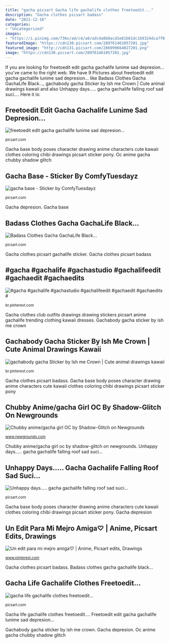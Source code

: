 ```yaml
---
title: "gacha picsart Gacha life gachalife clothes freetoedit..."
description: "Gacha clothes picsart badass"
date: "2021-12-16"
categories:
- "Uncategorized"
images:
- "https://i.pinimg.com/736x/ad/c4/a8/adc4a8b0acd1e81b61dc1b9324dca7f0.jpg"
featuredImage: "https://cdn130.picsart.com/289761461057201.jpg"
featured_image: "http://cdn131.picsart.com/286999664027201.png"
image: "https://cdn130.picsart.com/289761461057201.jpg"
---
```


If you are looking for freetoedit edit gacha gachalife lunime sad depresion... you've came to the right web. We have 9 Pictures about freetoedit edit gacha gachalife lunime sad depresion... like Badass Clothes Gacha GachaLife Black..., gachabody gacha Sticker by Ish me Crown | Cute animal drawings kawaii and also Unhappy days..... gacha gachalife falling roof sad suci.... Here it is:

## Freetoedit Edit Gacha Gachalife Lunime Sad Depresion...

![freetoedit edit gacha gachalife lunime sad depresion...](http://cdn131.picsart.com/286999664027201.png "Gacha clothes club outfits drawings drawing stickers picsart anime gachalife trending clothing kawaii dresses")

<small>picsart.com</small>

Gacha base body poses character drawing anime characters cute kawaii clothes coloring chibi drawings picsart sticker pony. Oc anime gacha chubby shadow glitch

## Gacha Base - Sticker By ComfyTuesdayz

![gacha base - Sticker by ComfyTuesdayz](https://cdn131.picsart.com/293209730044211.png "Gacha clothes picsart gachalife sticker")

<small>picsart.com</small>

Gacha depresion. Gacha base

## Badass Clothes Gacha GachaLife Black...

![Badass Clothes Gacha GachaLife Black...](http://cdn141.picsart.com/298594101028211.png "Badass clothes gacha gachalife black...")

<small>picsart.com</small>

Gacha clothes picsart gachalife sticker. Gacha clothes picsart badass

## #gacha #gachalife #gachastudio #gachalifeedit #gachaedit #gachaedits #

![#gacha #gachalife #gachastudio #gachalifeedit #gachaedit #gachaedits #](https://i.pinimg.com/736x/ac/6a/5f/ac6a5fff0d35007d2cbfe59dccfd9eea.jpg "Gachabody gacha sticker by ish me crown")

<small>br.pinterest.com</small>

Gacha clothes club outfits drawings drawing stickers picsart anime gachalife trending clothing kawaii dresses. Gachabody gacha sticker by ish me crown

## Gachabody Gacha Sticker By Ish Me Crown | Cute Animal Drawings Kawaii

![gachabody gacha Sticker by Ish me Crown | Cute animal drawings kawaii](https://i.pinimg.com/736x/99/1e/e1/991ee1f76440fe12bd67d2cc616118a8.jpg "Gacha base")

<small>br.pinterest.com</small>

Gacha clothes picsart badass. Gacha base body poses character drawing anime characters cute kawaii clothes coloring chibi drawings picsart sticker pony

## Chubby Anime/gacha Girl OC By Shadow-Glitch On Newgrounds

![Chubby anime/gacha girl OC by Shadow-Glitch on Newgrounds](https://art.ngfiles.com/images/1133000/1133005_shadow-glitch_chubby-anime-gacha-girl-oc.png?f1578178621 "Oc anime gacha chubby shadow glitch")

<small>www.newgrounds.com</small>

Chubby anime/gacha girl oc by shadow-glitch on newgrounds. Unhappy days..... gacha gachalife falling roof sad suci...

## Unhappy Days..... Gacha Gachalife Falling Roof Sad Suci...

![Unhappy days..... gacha gachalife falling roof sad suci...](https://cdn130.picsart.com/289761461057201.jpg "Chubby anime/gacha girl oc by shadow-glitch on newgrounds")

<small>picsart.com</small>

Gacha base body poses character drawing anime characters cute kawaii clothes coloring chibi drawings picsart sticker pony. Gacha depresion

## Un Edit Para Mi Mejro Amiga♡ | Anime, Picsart Edits, Drawings

![Un edit para mi mejro amiga♡ | Anime, Picsart edits, Drawings](https://i.pinimg.com/736x/ad/c4/a8/adc4a8b0acd1e81b61dc1b9324dca7f0.jpg "Badass clothes gacha gachalife black...")

<small>www.pinterest.com</small>

Gacha clothes picsart badass. Badass clothes gacha gachalife black...

## Gacha Life Gachalife Clothes Freetoedit...

![gacha life gachalife clothes freetoedit...](https://cdn130.picsart.com/301334926325211.png "#gacha #gachalife #gachastudio #gachalifeedit #gachaedit #gachaedits #")

<small>picsart.com</small>

Gacha life gachalife clothes freetoedit.... Freetoedit edit gacha gachalife lunime sad depresion...

Gachabody gacha sticker by ish me crown. Gacha depresion. Oc anime gacha chubby shadow glitch
